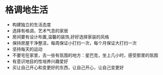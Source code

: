 # 格调地生活

- 构建独立的生活态度
- 选择有格调，艺术气息的家居
- 房间要有设计布置,温馨的装饰,好好选择家装的风格
- 保持房屋干净整洁，每周保证小打扫一次，每个月保证大打扫一次
- 坚持每天的运动
- 不要宅在家里，去一些有氛围的地方：星巴克，坐上几小时，感受那里的氛围
- 有意识地目的性培养兴趣爱好
- 买让自己开心和变更好的东西，让自己开心，让自己变更好
